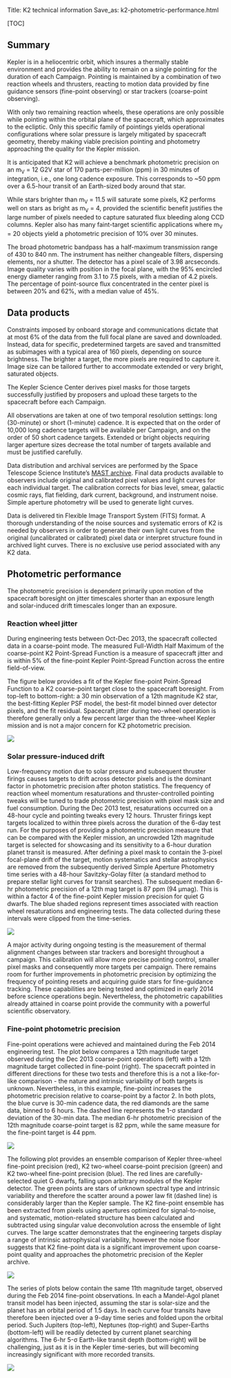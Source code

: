 Title: K2 technical information
Save_as: k2-photometric-performance.html

[TOC]

## Summary

Kepler is in a heliocentric orbit, which insures a thermally stable 
environment and provides the ability to remain on a single pointing for the
duration of each Campaign. 
Pointing is maintained by a combination of two reaction wheels and thrusters, 
reacting to motion data provided by fine guidance sensors 
(fine-point observing) or star trackers (coarse-point observing). 

With only two remaining reaction wheels, 
these operations are only possible while pointing within 
the orbital plane of the spacecraft, which approximates to the ecliptic. 
Only this specific family of pointings yields operational configurations 
where solar pressure is largely mitigated by spacecraft geometry, 
thereby making viable precision pointing and photometry 
approaching the quality for the Kepler mission. 

It is anticipated that K2 will achieve a benchmark photometric precision 
on an m<sub>V</sub> = 12 G2V star of 170 parts-per-million (ppm) 
in 30 minutes of integration, i.e., one long cadence exposure. 
This corresponds to ~50 ppm over a 6.5-hour transit 
of an Earth-sized body around that star.

While stars brighter than m<sub>V</sub> = 11.5 will saturate some pixels, 
K2 performs well on stars as bright as m<sub>V</sub> = 4, 
provided the scientific benefit justifies the large number of pixels 
needed to capture saturated flux bleeding along CCD columns. 
Kepler also has many faint-target scientific applications 
where m<sub>V</sub> = 20 objects yield a photometric precision 
of 10% over 30 minutes.

The broad photometric bandpass has a half-maximum transmission range 
of 430 to 840 nm. 
The instrument has neither changeable filters, 
dispersing elements, nor a shutter. 
The detector has a pixel scale of 3.98 arcseconds. 
Image quality varies with position in the focal plane, 
with the 95% encircled energy diameter ranging from 3.1 to 7.5 pixels, 
with a median of 4.2 pixels. 
The percentage of point-source flux concentrated in the center pixel 
is between 20% and 62%, with a median value of 45%.

## Data products

Constraints imposed by onboard storage and communications 
dictate that at most 6% of the data from the full focal plane 
are saved and downloaded. 
Instead, data for specific, predetermined targets are saved 
and transmitted as subimages with a typical area of 160 pixels, 
depending on source brightness. 
The brighter a target, the more pixels are required to capture it. 
Image size can be tailored further to accommodate 
extended or very bright, saturated objects. 

The Kepler Science Center derives pixel masks for those targets 
successfully justified by proposers and upload these targets 
to the spacecraft before each Campaign. 

All observations are taken at one of two temporal resolution settings: 
long (30-minute) or short (1-minute) cadence. 
It is expected that on the order of 10,000 long cadence targets 
will be available per Campaign, and on the order of 50 short cadence targets. 
Extended or bright objects requiring larger aperture sizes 
decrease the total number of targets available 
and must be justified carefully.

Data distribution and archival services are performed 
by the Space Telescope Science Institute’s 
<a href="https://archive.stsci.edu">MAST archive</a>. 
Final data products available to observers 
include original and calibrated pixel values 
and light curves for each individual target. 
The calibration corrects for bias level, smear, galactic cosmic rays, 
flat fielding, dark current, background, and instrument noise. 
Simple aperture photometry will be used to generate light curves. 

Data is delivered tin Flexible Image Transport System (FITS) format. 
A thorough understanding of the noise sources and systematic errors of K2 
is needed by observers in order to generate their own light curves 
from the original (uncalibrated or calibrated) pixel data 
or interpret structure found in archived light curves. 
There is no exclusive use period associated with any K2 data.


## Photometric performance

The photometric precision is dependent primarily 
upon motion of the spacecraft boresight on jitter timescales 
shorter than an exposure length 
and solar-induced drift timescales longer than an exposure. 

### Reaction wheel jitter

During engineering tests between Oct-Dec 2013, 
the spacecraft collected data in a coarse-point mode. 
The measured Full-Width Half Maximum of the coarse-point 
K2 Point-Spread Function is a measure of spacecraft jitter 
and is within 5% of the fine-point Kepler Point-Spread Function 
across the entire field-of-view. 

The figure below provides a fit of the Kepler fine-point Point-Spread Function to a K2 coarse-point target close to the spacecraft boresight. 
From top-left to bottom-right: a 30 min observation of a 12th magnitude K2 star, the best-fitting Kepler PSF model, the best-fit model binned over detector pixels, and the fit residual. Spacecraft jitter during two-wheel operation is therefore generally only a few percent larger than the three-wheel Kepler mission and is not a major concern for K2 photometric precision. 

<a href="http://keplerscience.arc.nasa.gov/K2/images/Dec2013PRF.png"><img src="http://keplerscience.arc.nasa.gov/K2/images/Dec2013PRF.png" style="max-width: 640px;"></a>


### Solar pressure-induced drift

Low-frequency motion due to solar pressure and subsequent thruster firings causes targets to drift across detector pixels and is the dominant factor in photometric precision after photon statistics. The frequency of reaction wheel momentum resaturations and thruster-controlled pointing tweaks will be tuned to trade photometric precision with pixel mask size and fuel consumption. During the Dec 2013 test, resaturations occurred on a 48-hour cycle and pointing tweaks every 12 hours. Thruster firings kept targets localized to within three pixels across the duration of the 6-day test run. For the purposes of providing a photometric precision measure that can be compared with the Kepler mission, an uncrowded 12th magnitude target is selected for showcasing and its sensitivity to a 6-hour duration planet transit is measured. After defining a pixel mask to contain the 3-pixel focal-plane drift of the target, motion systematics and stellar astrophysics are removed from the subsequently derived Simple Aperture Photometry time series with a 48-hour Savitzky-Golay filter (a standard method to prepare stellar light curves for transit searches). The subsequent median 6-hr photometric precision of a 12th mag target is 87 ppm (94 &micro;mag). This is within a factor 4 of the fine-point Kepler mission precision for quiet G dwarfs. The blue shaded regions represent times associated with reaction wheel resaturations and engineering tests. The data collected during these intervals were clipped from the time-series. 

<a href="http://keplerscience.arc.nasa.gov/K2/images/Dec2013SAP.png"><img src="http://keplerscience.arc.nasa.gov/K2/images/Dec2013SAP.png" style="max-width: 640px;"></a>

A major activity during ongoing testing is the measurement of thermal alignment changes between star trackers and boresight throughout a campaign. This calibration will allow more precise pointing control, smaller pixel masks and consequently more targets per campaign. There remains room for further improvements in photometric precision by optimizing the frequency of pointing resets and acquiring guide stars for fine-guidance tracking. These capabilities are being tested and optimized in early 2014 before science operations begin. Nevertheless, the photometric capabilities already attained in coarse point provide the community with a powerful scientific observatory.


### Fine-point photometric precision

Fine-point operations were achieved and maintained during the Feb 2014 engineering test. The plot below compares a 12th magnitude target observed during the Dec 2013 coarse-point operations (left) with a 12th magnitude target collected in fine-point (right). The spacecraft pointed in different directions for these two tests and therefore this is a not a like-for-like comparison - the nature and intrinsic variability of both targets is unknown. Nevertheless, in this example, fine-point increases the photometric precision relative to coarse-point by a factor 2. In both plots, the blue curve is 30-min cadence data, the red diamonds are the same data, binned to 6 hours. The dashed line represents the 1-&sigma; standard deviation of the 30-min data. The median 6-hr photometric precision of the 12th magnitude coarse-point target is 82 ppm, while the same measure for the fine-point target is 44 ppm.

<a href="http://keplerscience.arc.nasa.gov/K2/images/Feb2014SAP.png"><img src="http://keplerscience.arc.nasa.gov/K2/images/Feb2014SAP.png" style="max-width: 640px;"></a>

The following plot provides an ensemble comparison of Kepler three-wheel fine-point precision (red), K2 two-wheel coarse-point precision (green) and K2 two-wheel fine-point precision (blue). The red lines are carefully-selected quiet G dwarfs, falling upon arbitrary modules of the Kepler detector. The green points are stars of unknown spectral type and intrinsic variability and therefore the scatter around a power law fit (dashed line) is considerably larger than the Kepler sample. The K2 fine-point ensemble has been extracted from pixels using apertures optimized for signal-to-noise, and systematic, motion-related structure has been calculated and subtracted using singular value deconvolution across the ensemble of light curves. The large scatter demonstrates that the engineering targets display a range of intrinsic astrophysical variability, however the noise floor suggests that K2 fine-point data is a significant improvement upon coarse-point quality and approaches the photometric precision of the Kepler archive. 

<a href="http://keplerscience.arc.nasa.gov/K2/images/Feb2014Precision.png"><img src="http://keplerscience.arc.nasa.gov/K2/images/Feb2014Precision.png" style="max-width: 640px;"></a>

The series of plots below contain the same 11th magnitude target, observed during the Feb 2014 fine-point observations. In each a Mandel-Agol planet transit model has been injected, assuming the star is solar-size and the planet has an orbital period of 1.5 days. In each curve four transits have therefore been injected over a 9-day time series and folded upon the orbital period. Such Jupiters (top-left), Neptunes (top-right) and Super-Earths (bottom-left) will be readily detected by current planet searching algorithms. The 6-hr 5-&sigma; Earth-like transit depth (bottom-right) will be challenging, just as it is in the Kepler time-series, but will becoming increasingly significant with more recorded transits.

<a href="http://keplerscience.arc.nasa.gov/K2/images/Feb2014Injection.png"><img src="http://keplerscience.arc.nasa.gov/K2/images/Feb2014Injection.png" style="max-width: 640px;"></a>

